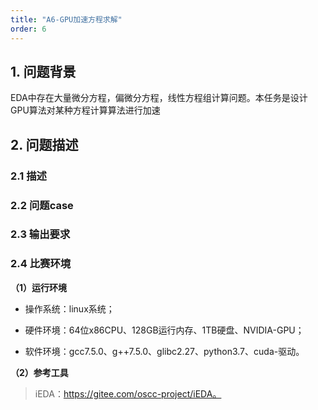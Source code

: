 ```yaml
---
title: "A6-GPU加速方程求解"
order: 6
---
```


## 1. 问题背景

EDA中存在大量微分方程，偏微分方程，线性方程组计算问题。本任务是设计GPU算法对某种方程计算算法进行加速

## 2. 问题描述

### 2.1 描述



### 2.2 问题case



### 2.3 输出要求



### 2.4 比赛环境

**（1）运行环境**

* 操作系统：linux系统；
* 硬件环境：64位x86CPU、128GB运行内存、1TB硬盘、NVIDIA-GPU；

* 软件环境：gcc7.5.0、g++7.5.0、glibc2.27、python3.7、cuda-驱动。

**（2）参考工具**

> iEDA：https://gitee.com/oscc-project/iEDA。

